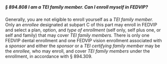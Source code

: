 ##### § 894.808 I am a TEI family member. Can I enroll myself in FEDVIP? #####

Generally, you are not eligible to enroll yourself as a *TEI family member.* Only an *enrollee* designated at subpart C of this part may enroll in FEDVIP and select a plan, option, and *type of enrollment* (self only, self plus one, or self and family) that may cover *TEI family members.* There is only one FEDVIP dental enrollment and one FEDVIP vision enrollment associated with a *sponsor* and either the *sponsor* or a *TEI certifying family member* may be the *enrollee,* who may enroll, and cover *TEI family members* under the enrollment, in accordance with § 894.309.